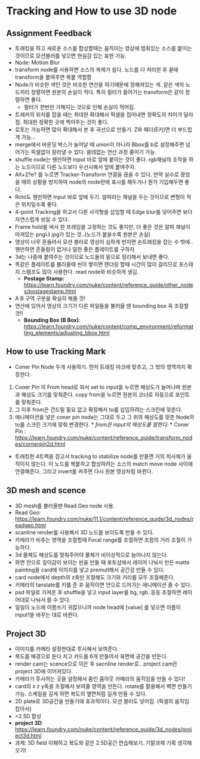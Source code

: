 # Tracking and How to use 3D node
## Assignment Feedback
* 트래킹을 하고 새로운 소스를 합성할때는 움직이는 영상에 멈춰있는 소스를 붙이는 것이므로 모션블러를 넣으면 현실감 있는 표현 가능. 
* Node: Motion Blur
* transform node를 사용하면 소스의 복제가 쉽다. 노드를 다 처리한 후 끝에 transform을 붙여주면 복붙 역할함
* Node가 비슷한 색인 것은 비슷한 연산을 하기때문에 정해져있는 색. 같은 색의 노드끼리 정렬하면 원본의 손실이 적다. 특히 필터가 들어가는 transform은 같이 정렬하면 좋다.
  * 필터가 한번만 가해지는 것으로 인해 손실이 적어짐.
* 트래커의 위치를 잡을 때는 최대한 확대해서 픽셀을 집어내면 정확도의 차이가 달라짐. 최대한 정확한 곳에 찍어주는 것이 좋다.
* 로토는 가능하면 많이 확대해서 본 후 곡선으로 만들기. Z와 페더(E키)면 더 부드럽게 가능...
* merge에서 바운딩 박스가 늘어날 때 union이 아니라 Bbox를 b로 설정해주면 넘어가는 픽셀없이 잘라낼 수 있다. 쓸데없는 연산 과정 줄이기 가능. 
* shuffle node는 웬만하면 input 바로 앞에 붙이는 것이 좋다. rgb채널의 조작을 하는 노드이므로 다른 노드보다 우선시해서 앞에 붙여주자.
* Alt+2?e? 를 누르면 Tracker-Transform 연결을 끊을 수 있다. 만약 실수로 끊었을 때의 상황을 방지하여 node의 node란에 표시를 해두거나 뭔가 기입해두면 좋다.
* Roto도 웬만하면 Input 바로 앞에 두기. 알파라는 채널을 두는 것이므로 변형이 적은 위치일수록 좋다.
* 4-point Tracking을 하고서 다른 사각형을 삽입할 때 Edge blur를 넣어주면 보다 자연스럽게 보일 수 있다.
* Frame hold를 써서 한 프레임을 고정하는 것도 좋지만, 더 좋은 것은 알파 채널이 따져있는 png나 jpg가 있는 것..(노드가 붙을수록 원본은 손실)
* 영상이 너무 흔들려서 모션 블러로 영상이 심하게 번지면 손트래킹을 잡는 수 밖에..웬만하면 흔들림이 없거나 덜한 좋은 플레이트를 구하자
* 3d는 나중에 붙여주는 것이므로 노드들의 밑으로 정리해서 보내면 좋다. 
* 똑같은 플레이트를 불러올때 씬이 쌓이면 렌더링 할때 시간이 많이 걸리므로 포스테지 스탬프도 많이 사용한다. read node와 비슷하게 생김.
  * **Postage Stamp:** https://learn.foundry.com/nuke/content/reference_guide/other_nodes/postagestamp.html
* A B 구역 구분을 확실히 해줄 것! 
* 연산에 있어서 영상의 크기가 다른 파일들을 불러올 땐 bounding box 꼭 조절할 것!!
  * **Bounding Box (B Box)**: https://learn.foundry.com/nuke/content/comp_environment/reformatting_elements/adjusting_bbox.html

## **How to use Tracking Mark**
  * Coner Pin Node 두개 사용하기. 먼저 트래킹 마크에 맞추고, 그 밖의 영역까지 확장한다.
  1. Coner Pin 의 From head로 와서 set to input을 누르면 해상도가 늘어나며 원본과 해상도 크기를 맞춰준다. copy from을 누르면 원본의 코너로 자동으로 포인트를 맞춰준다.
  2. 그 이후 from은 건드릴 필요 없고 확장해서 to를 삽입하려는 스크린에 맞춘다. 
  3. 애니메이션을 넣은 coner pin node는 그대로 두고 그 위의 해상도를 맞춘 Node의 to를 스크린 크기에 맞춰 변경한다.
    * *from은 input의 해상도를 말한다.*
    * Coner Pin : https://learn.foundry.com/nuke/content/reference_guide/transform_nodes/cornerpin2d.html
  * 트래킹한 4트랙을 잡고서 tracking to stabilize node를 만들면 거의 피사체가 움직이지 않는다. 이 노드를 복붙하고 합성하려는 소스의 match move node 사이에 연결해준다. 그리고 invert를 켜주면 다시 원본 영상처럼 바뀐다.

## **3D mesh and scence**
  * 3D mesh를 불러올땐 Read Geo node 사용.
  * Read Geo: https://learn.foundry.com/nuke/11.1/content/reference_guide/3d_nodes/readgeo.html
  * scanline render를 사용해서 3D 노드를 보이도록 만들 수 있다.
  * 카메라가 비추는 영역을 조절할때 Focal range를 조절하면 초점의 거리 조절이 가능하다.
  * 3d 물체도 해상도를 맞춰주어야 물체가 비이상적으로 늘어나지 않는다.
  * 화면 안으로 깊이감이 보이는 씬을 만들 때 포토샵에서 레이어 나눠서 만든 matte painting을 card에 이미지를 넣고 premult해서 공간감 만들 수 있다.
  * card node에서 depth의 z축만 조절해도 크기와 거리를 모두 조절해준다. 
  * 카메라의 tanslate를 키를 준 후 움직이면 안으로 드어가는 애니메이션 줄 수 있다.
  * psd 파일로 가져온 후 shuffle을 넣고 input layer를 bg, rgb..등등 조절하면 레이어대로 나눠서 쓸 수 있다.
  * 일일이 노드에 이름쓰기 귀찮으니까 node head에 [value] 를 넣으면 이름이 input1을 바꾸는 대로 바뀐다.

## Project 3D
* 이미지를 카메라 설정한대로 투사해서 보여준다.
* 복도를 배경으로 둔다 치고 카드를 6개 만들어서 육면체 공간을 만든다. 
* render cam는 scence으로 이은 후 sacnline render로.. project cam은 project 3D에 이어져있다.
* 카메라가 투사하는 곳을 설정해서 줌인 줌아웃 카메라의 움직임을 만들 수 있다!
* card의 x z y축을 조절해서 보여줄 영역을 만든다. rotate를 활용해서 벽면 만들기 가능. 스케일을 길게 하면 복도의 옆면처럼 길게 만들 수 있다.
* 2D plate로 3D공간을 만들기에 효과적이다. 모션 블러도 넣어짐. (픽셀의 움직임 잡아서)
* =2.5D 합성
* **project 3D**: https://learn.foundry.com/nuke/content/reference_guide/3d_nodes/project3d.html
* 과제: 3D field 이해하고 복도와 같은 2.5D공간 연습해보기. 기말과제 기획 생각해오기!
